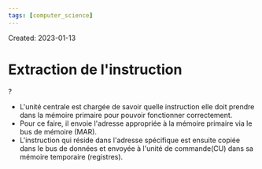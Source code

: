 ```yaml
---
tags: [computer_science] 
---
```

Created: 2023-01-13

# Extraction de l'instruction
?
- L'unité centrale est chargée de savoir quelle instruction elle doit prendre dans la mémoire primaire pour pouvoir fonctionner correctement.
- Pour ce faire, il envoie l'adresse appropriée à la mémoire primaire via le bus de mémoire (MAR).
- L'instruction qui réside dans l'adresse spécifique est ensuite copiée dans le bus de données et envoyée à l'unité de commande(CU) dans sa mémoire temporaire (registres).
<!--SR:!2024-03-28,20,170-->